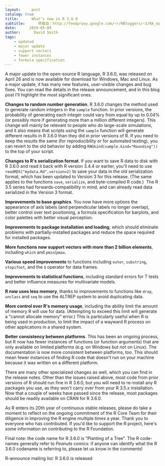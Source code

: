 ```yaml
---
layout:     post
catalog: true
title:      What’s new in R 3.6.0
subtitle:      转载自：http://feedproxy.google.com/~r/RBloggers/~3/RA_mzheYkDM/
date:      2019-05-09
author:      David Smith
tags:
    - updated
    - major update
    - support vectors
    - fewer instances
    - formula specification
---
```


A major update to the open-source R language, R 3.6.0, was released on April 26 and is now available for download for Windows, Mac and Linux. As a major update, it has many new features, user-visible changes and bug fixes. You can read the details in the release announcement, and in this blog post I'll highlight the most significant ones.

**Changes to random number generation**. R 3.6.0 changes the method used to generate random integers in the `sample` function. In prior versions, the probability of generating each integer could vary from equal by up to 0.04% (or possibly more if generating more than a million different integers). This change will mainly be relevant to people who do large-scale simulations, and it also means that scripts using the `sample` function will generate different results in R 3.6.0 than they did in prior versions of R. If you need to keep the results the same (for reproducibility or for automated testing), you can revert to the old behavior by adding `RNGkind(sample.kind="Rounding"))` to the top of your script.

**Changes to R's serialization format**. If you want to save R data to disk with R 3.6.0 and read it back with R version 3.4.4 or earlier, you'll need to use `readRDS("mydata.Rd",version=2)` to save your data in the old serialization format, which has been updated to Version 3 for this release. (The same applies to the functions `save`, `serialize`, and byte-compiled R code.)  The R 3.5 series had forwards-compatibility in mind, and can already read data serialized in the Version 3 format.

**Improvements to base graphics**. You now have more options the appearance of axis labels (and perpendicular labels no longer overlap), better control over text positioning, a formula specification for barplots, and color palettes with better visual perception.

**Improvements to package installation and loading**, which should eliminate problems with partially-installed packages and reduce the space required for installed packages.

**More functions now support vectors with more than 2 billion elements**, including `which` and `pmin`/`pmax`.

**Various speed improvements** to functions including `outer`, `substring`, `stopifnot`, and the `$` operator for data frames.

**Improvements to statistical functions**, including standard errors for T tests and better influence measures for multivariate models.

**R now uses less memory**, thanks to improvements to functions like `drop`, `unclass` and `seq` to use the ALTREP system to avoid duplicating data.

**More control over R's memory usage**, including the ability limit the amount of memory R will use for data. (Attempting to exceed this limit will generate a "cannot allocate memory" error.) This is particularly useful when R is being used in production, to limit the impact of a wayward R process on other applications in a shared system.

**Better consistency between platforms**. This has been an ongoing process, but R now has fewer instances of functions (or function arguments) that are only available on limited platforms (e.g. on Windows but not on Linux). The documentation is now more consistent between platforms, too. This should mean fewer instances of finding R code that doesn't run on your machine because it was written on a different platform.

There are many other specialized changes as well, which you can find in the release notes. Other than the issues raised above, most code from prior versions of R should run fine in R 3.6.0, but you will need to re-install any R packages you use, as they won't carry over from your R 3.5.x installation. Now that a couple of weeks have passed since the release, most packages should be readily available on CRAN for R 3.6.0.

As R enters its 20th year of continuous stable releases, please do take a moment to reflect on the ongoing commitment of the R Core Team for their diligence in improving the R engine multiple times a year. Thank you to everyone who has contributed. If you'd like to support the R project, here's some information on contributing to the R Foundation.

Final note: the code name for R 3.6.0 is "Planting of a Tree". The R code-names generally refer to *Peanuts* comics: if anyone can identify what the R 3.6.0 codename is referring to, please let us know in the comments!

R-announce mailing list: R 3.6.0 is released
